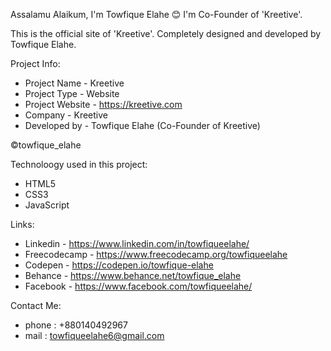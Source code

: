 Assalamu Alaikum, I'm Towfique Elahe 😊 I'm Co-Founder of 'Kreetive'.

This is the official site of 'Kreetive'. Completely designed and developed by Towfique Elahe.

Project Info:
  - Project Name    - Kreetive
  - Project Type    - Website
  - Project Website - https://kreetive.com
  - Company         - Kreetive
  - Developed by    - Towfique Elahe (Co-Founder of Kreetive)

©️towfique_elahe

Technoloogy used in this project:
  - HTML5
  - CSS3
  - JavaScript

Links:
  - Linkedin - https://www.linkedin.com/in/towfiqueelahe/
  - Freecodecamp  - https://www.freecodecamp.org/towfiqueelahe
  - Codepen - https://codepen.io/towfique-elahe
  - Behance - https://www.behance.net/towfique_elahe
  - Facebook - https://www.facebook.com/towfiqueelahe/

Contact Me:
  - phone : +880140492967
  - mail : towfiqueelahe6@gmail.com
